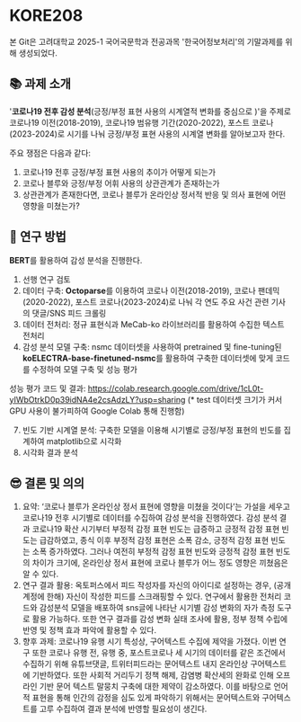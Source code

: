 # KORE208

본 Git은 고려대학교 2025-1 국어국문학과 전공과목 '한국어정보처리'의 기말과제를 위해 생성되었다.


## 📚 과제 소개

'**코로나19 전후 감성 분석**(긍정/부정 표현 사용의 시계열적 변화를 중심으로
)'을 주제로 코로나19 이전(2018-2019), 코로나19 범유행 기간(2020-2022), 포스트 코로나(2023-2024)로 시기를 나눠 긍정/부정 표현 사용의 시계열 변화를 알아보고자 한다.


주요 쟁점은 다음과 같다:
1. 코로나19 전후 긍정/부정 표현 사용의 추이가 어떻게 되는가
2. 코로나 블루와 긍정/부정 어휘 사용의 상관관계가 존재하는가
3. 상관관계가 존재한다면, 코로나 블루가 온라인상 정서적 반응 및 의사 표현에 어떤 영향을 미쳤는가?


## 🧐 연구 방법

**BERT**를 활용하여 감성 분석을 진행한다.


1. 선행 연구 검토
2. 데이터 구축: **Octoparse**를 이용하여 코로나 이전(2018-2019), 코로나 팬데믹(2020-2022), 포스트 코로나(2023-2024)로 나눠 각 연도 주요 사건 관련 기사의 댓글/SNS 피드 크롤링
3. 데이터 전처리: 정규 표현식과 MeCab-ko 라이브러리를 활용하여 수집한 텍스트 전처리
4. 감성 분석 모델 구축: nsmc 데이터셋을 사용하여 pretrained 및 fine-tuning된 **koELECTRA-base-finetuned-nsmc**를 활용하여 구축한 데이터셋에 맞게 코드를 수정하여 모델 구축 및 성능 평가


성능 평가 코드 및 결과: https://colab.research.google.com/drive/1cL0t-yIWbOtrkD0p39idNA4e2csAdzLY?usp=sharing (* test 데이터셋 크기가 커서 GPU 사용이 불가피하여 Google Colab 통해 진행함)

7. 빈도 기반 시계열 분석: 구축한 모델을 이용해 시기별로 긍정/부정 표현의 빈도를 집계하여 matplotlib으로 시각화
8. 시각화 결과 분석


## 😎 결론 및 의의


1. 요약: ‘코로나 블루가 온라인상 정서 표현에 영향을 미쳤을 것이다’는 가설을 세우고 코로나19 전후 시기별로 데이터를 수집하여 감성 분석을 진행하였다. 감성 분석 결과 코로나19 확산 시기부터 부정적 감정 표현 빈도는 급증하고 긍정적 감정 표현 빈도는 급감하였고, 종식 이후 부정적 감정 표현은 소폭 감소, 긍정적 감정 표현 빈도는 소폭 증가하였다. 그러나 여전히 부정적 감정 표현 빈도와 긍정적 감정 표현 빈도의 차이가 크기에,  온라인상 정서 표현에 코로나 블루가 어느 정도 영향은 끼쳤음은 알 수 있다.
2. 연구 결과 활용: 옥토퍼스에서 피드 작성자를 자신의 아이디로 설정하는 경우, (공개 계정에 한해) 자신이 작성한 피드를 스크래핑할 수 있다. 연구에서 활용한 전처리 코드와 감성분석 모델을 배포하여 sns글에 나타난 시기별 감성 변화의 자가 측정 도구로 활용 가능하다. 또한 연구 결과를 감성 변화 실태 조사에 활용, 정부 정책 수립에 반영 및 정책 효과 파악에 활용할 수 있다.
3. 향후 과제: 코로나19 유행 시기 특성상, 구어텍스트 수집에 제약을 가졌다. 이번 연구 또한 코로나 유행 전, 유행 중, 포스트코로나 세 시기의 데이터를 같은 조건에서 수집하기 위해 유튜브댓글, 트위터피드라는 문어텍스트 내지 온라인상 구어텍스트에 기반하였다. 또한 사회적 거리두기 정책 해제, 감염병 확산세의 완화로 인해 오프라인 기반 문어 텍스트 말뭉치 구축에 대한 제약이 감소하였다. 이를 바탕으로 언어적 표현을 통해 인간의 감정을 심도 있게 파악하기 위해서는 문어텍스트와 구어텍스트를 고루 수집하여 결과 분석에 반영할 필요성이 생긴다.

